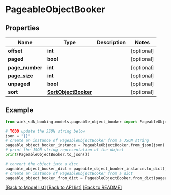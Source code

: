 # PageableObjectBooker


## Properties

Name | Type | Description | Notes
------------ | ------------- | ------------- | -------------
**offset** | **int** |  | [optional] 
**paged** | **bool** |  | [optional] 
**page_number** | **int** |  | [optional] 
**page_size** | **int** |  | [optional] 
**unpaged** | **bool** |  | [optional] 
**sort** | [**SortObjectBooker**](SortObjectBooker.md) |  | [optional] 

## Example

```python
from wink_sdk_booking.models.pageable_object_booker import PageableObjectBooker

# TODO update the JSON string below
json = "{}"
# create an instance of PageableObjectBooker from a JSON string
pageable_object_booker_instance = PageableObjectBooker.from_json(json)
# print the JSON string representation of the object
print(PageableObjectBooker.to_json())

# convert the object into a dict
pageable_object_booker_dict = pageable_object_booker_instance.to_dict()
# create an instance of PageableObjectBooker from a dict
pageable_object_booker_from_dict = PageableObjectBooker.from_dict(pageable_object_booker_dict)
```
[[Back to Model list]](../README.md#documentation-for-models) [[Back to API list]](../README.md#documentation-for-api-endpoints) [[Back to README]](../README.md)


